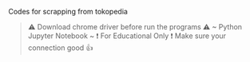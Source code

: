 Codes for scrapping from tokopedia
> ⚠ Download chrome driver before run the programs ⚠
~ Python Jupyter Notebook ~
❗ For Educational Only ❗
Make sure your connection good 👍